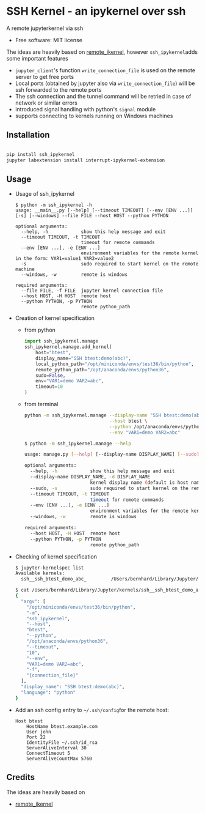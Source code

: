 # SSH Kernel - an ipykernel over ssh

A remote jupyterkernel via ssh

* Free software: MIT license

The ideas are heavily based on [remote_ikernel](https://bitbucket.org/tdaff/remote_ikernel), however `ssh_ipykernel`adds some important features

* `jupyter_client`'s function `write_connection_file` is used on the remote server to get free ports
* Local ports (obtained by jupyter also via `write_connection_file`) will be ssh forwarded to the remote ports
* The ssh connection and the tunnel command will be retried in case of network or similar errors
* introduced signal handling with python's `signal` module
* supports connecting to kernels running on Windows machines

## Installation

```bash

pip install ssh_ipykernel
jupyter labextension install interrupt-ipykernel-extension
```

## Usage

* Usage of ssh_ipykernel

  ```text
  $ python -m ssh_ipykernel -h
  usage: __main__.py [--help] [--timeout TIMEOUT] [--env [ENV ...]] [-s] [--windows] --file FILE --host HOST --python PYTHON

  optional arguments:
    --help, -h            show this help message and exit
    --timeout TIMEOUT, -t TIMEOUT
                          timeout for remote commands
    --env [ENV ...], -e [ENV ...]
                          environment variables for the remote kernel in the form: VAR1=value1 VAR2=value2
    -s                    sudo required to start kernel on the remote machine
    --windows, -w         remote is windows

  required arguments:
    --file FILE, -f FILE  jupyter kernel connection file
    --host HOST, -H HOST  remote host
    --python PYTHON, -p PYTHON
                          remote python_path
  ```

* Creation of kernel specification

  * from python

    ```python
    import ssh_ipykernel.manage
    ssh_ipykernel.manage.add_kernel(
        host="btest",
        display_name="SSH btest:demo(abc)",
        local_python_path="/opt/miniconda/envs/test36/bin/python",
        remote_python_path="/opt/anaconda/envs/python36",
        sudo=False,
        env="VAR1=demo VAR2=abc",
        timeout=10
    )
    ```

  * from terminal

    ```bash
    python -m ssh_ipykernel.manage --display-name "SSH btest:demo(abc)" \
                                   --host btest \
                                   --python /opt/anaconda/envs/python38 \
                                   --env "VAR1=demo VAR2=abc"
    ```

    ```bash
    $ python -m ssh_ipykernel.manage --help

    usage: manage.py [--help] [--display-name DISPLAY_NAME] [--sudo] [--timeout TIMEOUT] [--env [ENV ...]] [--windows] --host HOST --python PYTHON

    optional arguments:
      --help, -h            show this help message and exit
      --display-name DISPLAY_NAME, -d DISPLAY_NAME
                            kernel display name (default is host name)
      --sudo, -s            sudo required to start kernel on the remote machine
      --timeout TIMEOUT, -t TIMEOUT
                            timeout for remote commands
      --env [ENV ...], -e [ENV ...]
                            environment variables for the remote kernel in the form: VAR1=value1 VAR2=value2
      --windows, -w         remote is windows

    required arguments:
      --host HOST, -H HOST  remote host
      --python PYTHON, -p PYTHON
                            remote python_path
    ```

* Checking of kernel specification

  ```bash
  $ jupyter-kernelspec list
  Available kernels:
    ssh__ssh_btest_demo_abc_         /Users/bernhard/Library/Jupyter/kernels/ssh__ssh_btest_demo_abc_
  ```

  ```bash
  $ cat /Users/bernhard/Library/Jupyter/kernels/ssh__ssh_btest_demo_abc_/kernel.json
  {
    "argv": [
      "/opt/miniconda/envs/test36/bin/python",
      "-m",
      "ssh_ipykernel",
      "--host",
      "btest",
      "--python",
      "/opt/anaconda/envs/python36",
      "--timeout",
      "10",
      "--env",
      "VAR1=demo VAR2=abc",
      "-f",
      "{connection_file}"
    ],
    "display_name": "SSH btest:demo(abc)",
    "language": "python"
  }
  ```

* Add an ssh config entry to `~/.ssh/config`for the remote host:

  ```text
  Host btest
      HostName btest.example.com
      User john
      Port 22
      IdentityFile ~/.ssh/id_rsa
      ServerAliveInterval 30
      ConnectTimeout 5
      ServerAliveCountMax 5760 
  ```

## Credits

The ideas are heavily based on

* [remote_ikernel](https://bitbucket.org/tdaff/remote_ikernel)
